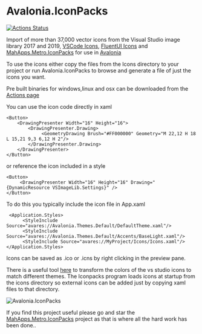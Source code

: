 # Avalonia.IconPacks

[![Actions Status](https://github.com/ahopper/Avalonia.IconPacks/workflows/.NET%20Core/badge.svg)](https://github.com/ahopper/Avalonia.IconPacks/actions)

Import of more than 37,000 vector icons from the Visual Studio image library 2017 and 2019, [VSCode Icons](https://github.com/microsoft/vscode-icons), [FluentUI Icons](https://github.com/jmacato/fluentui-system-icons/tree/master/AvaloniaImporter) and [MahApps.Metro.IconPacks](https://github.com/MahApps/MahApps.Metro.IconPacks) for use in [Avalonia](https://github.com/AvaloniaUI/Avalonia)

To use the icons either copy the files from the Icons directory to your project or run Avalonia.IconPacks to browse and generate a file of just the icons you want.

Pre built binaries for windows,linux and osx can be downloaded from the [Actions page](https://github.com/ahopper/Avalonia.IconPacks/actions)

You can use the icon code directly in xaml
```
<Button>
	<DrawingPresenter Width="16" Height="16">
	    <DrawingPresenter.Drawing>
		     <GeometryDrawing Brush="#FF000000" Geometry="M 22,12 H 18 L 15,21 9,3 6,12 H 2"/>
 	    </DrawingPresenter.Drawing>
	</DrawingPresenter>		  
</Button>

```
or reference the icon included in a style
```
<Button>
	 <DrawingPresenter Width="16" Height="16" Drawing="{DynamicResource VSImageLib.Settings}" />
</Button>

```
To do this you typically include the icon file in App.xaml
```
 <Application.Styles>
      <StyleInclude Source="avares://Avalonia.Themes.Default/DefaultTheme.xaml"/>
      <StyleInclude Source="avares://Avalonia.Themes.Default/Accents/BaseLight.xaml"/>
      <StyleInclude Source="avares://MyProject/Icons/Icons.xaml"/>
</Application.Styles>
```
Icons can be saved as .ico or .icns by right clicking in the preview pane.

There is a useful tool [here](https://gist.github.com/dfkeenan/d5ce7ba64f796e41cd9202b416c994bd) to transform the colors of the vs studio icons to match different themes. 
The Iconpacks program loads icons at startup from the icons directory so external icons can be added just by copying xaml files to that directory. 

![Avalonia.IconPacks](iconpacks.png)

If you find this project useful please go and star the [MahApps.Metro.IconPacks](https://github.com/MahApps/MahApps.Metro.IconPacks) project as that is where all the hard work has been done..

